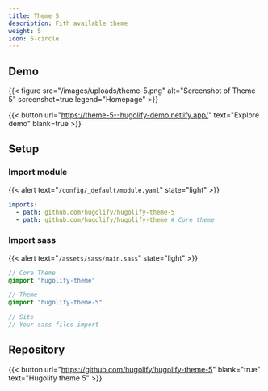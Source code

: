 ```yaml
---
title: Theme 5
description: Fith available theme
weight: 5
icon: 5-circle
---
```


## Demo

{{< figure src="/images/uploads/theme-5.png" alt="Screenshot of Theme 5" screenshot=true legend="Homepage" >}}

{{< button url="https://theme-5--hugolify-demo.netlify.app/" text="Explore demo" blank=true >}}

## Setup

### Import module

{{< alert text="`/config/_default/module.yaml`" state="light" >}}

```yml
imports:
  - path: github.com/hugolify/hugolify-theme-5
  - path: github.com/hugolify/hugolify-theme # Core theme
```

### Import sass

{{< alert text="`/assets/sass/main.sass`" state="light" >}}

```sass
// Core Theme
@import "hugolify-theme"

// Theme
@import "hugolify-theme-5"

// Site
// Your sass files import
```

## Repository

{{< button url="https://github.com/hugolify/hugolify-theme-5" blank="true" text="Hugolify theme 5" >}}
